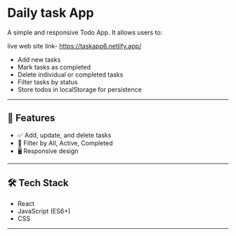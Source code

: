 # Daily task App

A simple and responsive Todo App. It allows users to:

live web site link- https://taskapp6.netlify.app/


- Add new tasks
- Mark tasks as completed
- Delete individual or completed tasks
- Filter tasks by status
- Store todos in localStorage for persistence

---

## 🚀 Features

- ✅ Add, update, and delete tasks
- 📂 Filter by All, Active, Completed
- 🖥️ Responsive design

---

## 🛠️ Tech Stack

- React
- JavaScript (ES6+)
- CSS 

---


